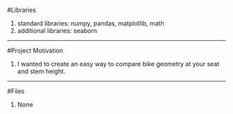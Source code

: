#Libraries
1. standard libraries: numpy, pandas, matplotlib, math
2. additional libraries: seaborn
---
#Project Motivation
1. I wanted to create an easy way to compare bike geometry at your seat and stem height. 
---
#Files
1. None
